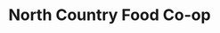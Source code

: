 ---
title: "North Country Food Co-op"
url: /plattsburgh/north-country-food-co-op/
shop: Bioladen
---